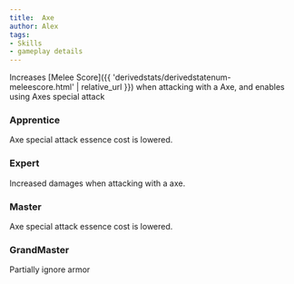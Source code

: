 ```yaml
---
title:  Axe
author: Alex
tags:
- Skills
- gameplay details
---                               
```






Increases [Melee Score]({{ 'derivedstats/derivedstatenum-meleescore.html' | relative_url }}) when attacking with a Axe, and enables using Axes special attack
### Apprentice
Axe special attack essence cost is lowered.

### Expert
Increased damages when attacking with a axe.

### Master
Axe special attack essence cost is lowered.

### GrandMaster
Partially ignore armor



